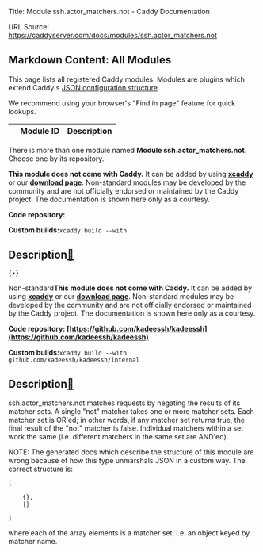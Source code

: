 Title: Module ssh.actor_matchers.not - Caddy Documentation

URL Source: https://caddyserver.com/docs/modules/ssh.actor_matchers.not

Markdown Content:
All Modules
-----------

This page lists all registered Caddy modules. Modules are plugins which extend Caddy's [JSON configuration structure](https://caddyserver.com/docs/json/).

We recommend using your browser's "Find in page" feature for quick lookups.

|  | Module ID | Description |
| --- | --- | --- |

There is more than one module named **Module ssh.actor_matchers.not**. Choose one by its repository.

**This module does not come with Caddy.** It can be added by using **[xcaddy](https://caddyserver.com/docs/build#xcaddy)** or our **[download page](https://caddyserver.com/download)**. Non-standard modules may be developed by the community and are not officially endorsed or maintained by the Caddy project. The documentation is shown here only as a courtesy.

**Code repository:**

**Custom builds:**`xcaddy build --with`

Description[🔗](https://caddyserver.com/docs/modules/ssh.actor_matchers.not#docs "Direct link")
-----------------------------------------------------------------------------------------------

`{▾}`

Non-standard**This module does not come with Caddy.** It can be added by using **[xcaddy](https://caddyserver.com/docs/build#xcaddy)** or our **[download page](https://caddyserver.com/download)**. Non-standard modules may be developed by the community and are not officially endorsed or maintained by the Caddy project. The documentation is shown here only as a courtesy.

**Code repository: [https://github.com/kadeessh/kadeessh](https://github.com/kadeessh/kadeessh)**

**Custom builds:**`xcaddy build --with github.com/kadeessh/kadeessh/internal`

Description[🔗](https://caddyserver.com/docs/modules/ssh.actor_matchers.not#docs "Direct link")
-----------------------------------------------------------------------------------------------

ssh.actor_matchers.not matches requests by negating the results of its matcher sets. A single "not" matcher takes one or more matcher sets. Each matcher set is OR'ed; in other words, if any matcher set returns true, the final result of the "not" matcher is false. Individual matchers within a set work the same (i.e. different matchers in the same set are AND'ed).

NOTE: The generated docs which describe the structure of this module are wrong because of how this type unmarshals JSON in a custom way. The correct structure is:

```
[

    {},
    {}

]
```

where each of the array elements is a matcher set, i.e. an object keyed by matcher name.
